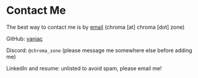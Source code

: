 # Contact Me

The best way to contact me is by [email](ma&#105;&#108;to&#58;&#99;&#104;ro&#109;&#97;&#64;%&#54;3h&#37;72o&#37;6Da%2&#69;zone) (chroma \[at\] chroma \[dot\] zone)

GitHub: [vanjac](https://github.com/vanjac/)

Discord: `@chroma_zone` (please message me somewhere else before adding me)

LinkedIn and resume: unlisted to avoid spam, please email me!
